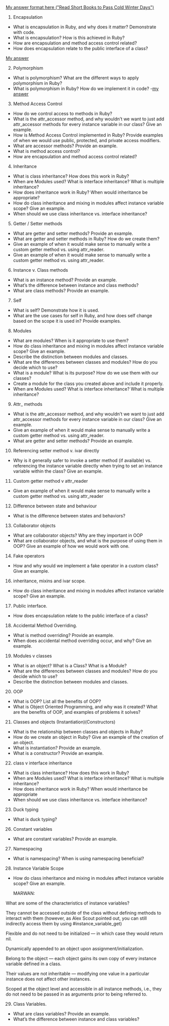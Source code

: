 [My answer format here ("Read Short Books to Pass Cold Winter Days")](https://github.com/SandyRodger/RB120_OOP/blob/main/07_assessment_prep/07_interview_concept_questions_and_answers/technique.md)
1. Encapsulation
  - What is encapsulation in Ruby, and why does it matter? Demonstrate with code.
  - What is encapsulation? How is this achieved in Ruby?
  - How are encapsulation and method access control related?
  - How does encapsulation relate to the public interface of a class?
 
[My answer](https://github.com/SandyRodger/RB120_OOP/blob/main/07_assessment_prep/07_interview_concept_questions_and_answers/01_encapsulation.md)

2. Polymorphism
  - What is polymorphism? What are the different ways to apply polymorphism in Ruby?
  - What is polymorphism in Ruby? How do we implement it in code?
  -[my answer](https://github.com/SandyRodger/RB120_OOP/blob/main/07_assessment_prep/07_interview_concept_questions_and_answers/02_polymorphism.md)
  
3. Method Access Control
  - How do we control access to methods in Ruby?
  - What is the attr_accessor method, and why wouldn’t we want to just add attr_accessor methods for every instance variable in our class? Give an example.
  - How is Method Access Control implemented in Ruby? Provide examples of when we would use public, protected, and private access modifiers.
  - What are accessor methods? Provide an example.
  - What is method access control?
  - How are encapsulation and method access control related?
4. Inheritance
  - What is class inheritance? How does this work in Ruby?
  - When are Modules used? What is interface inheritance? What is multiple inheritance?
  - How does inheritance work in Ruby? When would inheritance be appropriate?
  - How do class inheritance and mixing in modules affect instance variable scope? Give an example.
  - When should we use class inheritance vs. interface inheritance?
5. Getter / Setter methods
  - What are getter and setter methods? Provide an example.
  - What are getter and setter methods in Ruby? How do we create them?
  - Give an example of when it would make sense to manually write a custom getter method vs. using attr_reader.
  - Give an example of when it would make sense to manually write a custom getter method vs. using attr_reader.
6. Instance v. Class methods
  - What is an instance method? Provide an example.
  - What’s the difference between instance and class methods?
  - What are class methods? Provide an example.
7. Self
  - What is self? Demonstrate how it is used.
  - What are the use cases for self in Ruby, and how does self change based on the scope it is used in? Provide examples.
8. Modules
  - What are modules? When is it appropriate to use them?
  - How do class inheritance and mixing in modules affect instance variable scope? Give an example.
  - Describe the distinction between modules and classes.
  - What are the differences between classes and modules? How do you decide which to use?
  - What is a module? What is its purpose? How do we use them with our classes?
  - Create a module for the class you created above and include it properly.
  - When are Modules used? What is interface inheritance? What is multiple inheritance?
9. Attr_ methods
  - What is the attr_accessor method, and why wouldn’t we want to just add attr_accessor methods for every instance variable in our class? Give an example.
  - Give an example of when it would make sense to manually write a custom getter method vs. using attr_reader.
  - What are getter and setter methods? Provide an example.
10. Referencing setter method v. ivar directly
  - Why is it generally safer to invoke a setter method (if available) vs. referencing the instance variable directly when trying to set an instance variable within the class? Give an example.
11. Custom getter method v attr_reader
  - Give an example of when it would make sense to manually write a custom getter method vs. using attr_reader
12. Difference between state and behaviour 
  - What is the difference between states and behaviors?
13. Collaborator objects
  - What are collaborator objects? Why are they important in OOP
  - What are collaborator objects, and what is the purpose of using them in OOP? Give an example of how we would work with one.
14. Fake operators
  - How and why would we implement a fake operator in a custom class? Give an example.
16. inheritance, mixins and ivar scope.
  - How do class inheritance and mixing in modules affect instance variable scope? Give an example.
17. Public interface.
  - How does encapsulation relate to the public interface of a class?
18. Accidental Method Overriding.
  - What is method overriding? Provide an example.
  - When does accidental method overriding occur, and why? Give an example.
19. Modules v classes
  - What is an object? What is a Class? What is a Module?
  - What are the differences between classes and modules? How do you decide which to use?
  - Describe the distinction between modules and classes.
20. OOP
  - What is OOP? List all the benefits of OOP?
  - What is Object Oriented Programming, and why was it created? What are the benefits of OOP, and examples of problems it solves?
21. Classes and objects (Instantiation)(Constructors)
  - What is the relationship between classes and objects in Ruby?
  - How do we create an object in Ruby? Give an example of the creation of an object.
  - What is instantiation? Provide an example.
  - What is a constructor? Provide an example.
22. class v interface inheritance
  - What is class inheritance? How does this work in Ruby?
  - When are Modules used? What is interface inheritance? What is multiple inheritance?
  - How does inheritance work in Ruby? When would inheritance be appropriate
  - When should we use class inheritance vs. interface inheritance?
23. Duck typing
  - What is duck typing?
26. Constant variables
  - What are constant variables? Provide an example.
27. Namespacing
  - What is namespacing? When is using namespacing beneficial?
28. Instance Variable Scope
  - How do class inheritance and mixing in modules affect instance variable scope? Give an example.

	MARWAN:
	
What are some of the characteristics of instance variables?
 
They cannot be accessed outside of the class without defining methods to interact with them (however, as Alex Scout pointed out, you can still indirectly access them by using #instance_variable_get)

Flexible and do not need to be initialized — in which case they would return nil.

Dynamically appended to an object upon assignment/initialization.

Belong to the object — each object gains its own copy of every instance variable defined in a class.

Their values are not inheritable — modifying one value in a particular instance does not affect other instances.

Scoped at the object level and accessible in all instance methods, i.e., they do not need to be passed in as arguments prior to being referred to.

29. Class Variables. 
  - What are class variables? Provide an example.
  - What’s the difference between instance and class variables?
